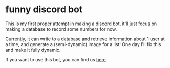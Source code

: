 # funny discord bot
This is my first proper attempt in making a discord bot, it'll just focus on making a database to record some numbers for now.

Currently, it can write to a database and retrieve information about 1 user at a time, and generate a (semi-dynamic) image for a list! One day I'll fix this and make it fully dynamic. 

If you want to use this bot, you can find us [here](https://discord.gg/vzB8DZAkpA).